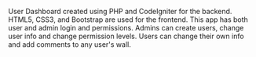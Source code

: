 User Dashboard created using PHP and CodeIgniter for the backend. HTML5, CSS3, and Bootstrap are used for the frontend. This app has both user and admin login and permissions. Admins can create users, change user info and change permission levels. Users can change their own info and add comments to any user's wall.